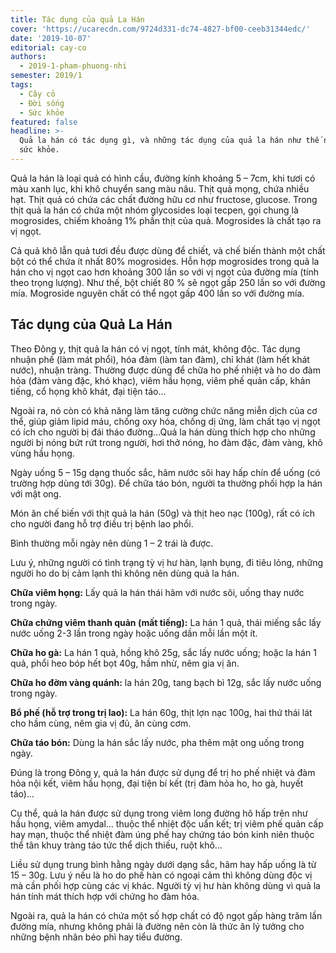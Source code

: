 ```yaml
---
title: Tác dụng của quả La Hán
cover: 'https://ucarecdn.com/9724d331-dc74-4827-bf00-ceeb31344edc/'
date: '2019-10-07'
editorial: cay-co
authors:
  - 2019-1-pham-phuong-nhi
semester: 2019/1
tags:
  - Cây cỏ
  - Đời sống
  - Sức khỏe
featured: false
headline: >-
  Quả la hán có tác dụng gì, và những tác dụng của quả la hán như thế nào với
  sức khỏe.
---
```

Quả la hán là loại quả có hình cầu, đường kính khoảng 5 – 7cm, khi tươi có màu xanh lục, khi khô chuyển sang màu nâu. Thịt quả mọng, chứa nhiều hạt. Thịt quả có chứa các chất đường hữu cơ như fructose, glucose.
Trong thịt quả la hán có chứa một nhóm glycosides loại tecpen, gọi chung là mogrosides, chiếm khoảng 1% phần thịt của quả. Mogrosides là chất tạo ra vị ngọt.

Cả quả khô lẫn quả tươi đều được dùng để chiết, và chế biến thành một chất bột có thể chứa ít nhất 80% mogrosides. Hỗn hợp mogrosides trong quả la hán cho vị ngọt cao hơn khoảng 300 lần so với vị ngọt của đường mía (tính theo trọng lượng). Như thế, bột chiết 80 % sẽ ngọt gấp 250 lần so với đường mía. Mogroside nguyên chất có thể ngọt gấp 400 lần so với đường mía.

## Tác dụng của Quả La Hán

Theo Đông y, thịt quả la hán có vị ngọt, tính mát, không độc. Tác dụng nhuận phế (làm mát phổi), hóa đàm (làm tan đàm), chỉ khát (làm hết khát nước), nhuận tràng. Thường được dùng để chữa ho phế nhiệt và ho do đàm hỏa (đàm vàng đặc, khó khạc), viêm hầu họng, viêm phế quản cấp, khản tiếng, cổ họng khô khát, đại tiện táo…

Ngoài ra, nó còn có khả năng làm tăng cường chức năng miễn dịch của cơ thể, giúp giảm lipid máu, chống oxy hóa, chống dị ứng, làm chất tạo vị ngọt có ích cho người bị đái tháo đường…Quả la hán dùng thích hợp cho những người bị nóng bứt rứt trong người, hơi thở nóng, ho đàm đặc, đàm vàng, khô vùng hầu họng.

Ngày uống 5 – 15g dạng thuốc sắc, hãm nước sôi hay hấp chín để uống (có trường hợp dùng tới 30g).
Để chữa táo bón, người ta thường phối hợp la hán với mật ong.

Món ăn chế biến với thịt quả la hán (50g) và thịt heo nạc (100g), rất có ích cho người đang hỗ trợ điều trị bệnh lao phổi.

Bình thường mỗi ngày nên dùng 1 – 2 trái là được.

Lưu ý, những người có tình trạng tỳ vị hư hàn, lạnh bụng, đi tiêu lỏng, những người ho do bị cảm lạnh thì không nên dùng quả la hán.

**Chữa viêm họng:** Lấy quả la hán thái hãm với nước sôi, uống thay nước trong ngày.

**Chữa chứng viêm thanh quản (mất tiếng):** La hán 1 quả, thái miếng sắc lấy nước uống 2-3 lần trong ngày hoặc uống dần mỗi lần một ít.

**Chữa ho gà:** La hán 1 quả, hồng khô 25g, sắc lấy nước uống; hoặc la hán 1 quả, phổi heo bóp hết bọt 40g, hầm nhừ, nêm gia vị ăn.

**Chữa ho đờm vàng quánh:** la hán 20g, tang bạch bì 12g, sắc lấy nước uống trong ngày.

**Bổ phế (hỗ trợ trong trị lao):** La hán 60g, thịt lợn nạc 100g, hai thứ thái lát cho hầm cùng, nêm gia vị đủ, ăn cùng cơm.

**Chữa táo bón:** Dùng la hán sắc lấy nước, pha thêm mật ong uống trong ngày.

Đúng là trong Đông y, quả la hán được sử dụng để trị ho phế nhiệt và đàm hỏa nội kết, viêm hầu họng, đại tiện bí kết (trị đàm hỏa ho, ho gà, huyết táo)…

Cụ thể, quả la hán được sử dụng trong viêm long đường hô hấp trên như hầu họng, viêm amydal… thuộc thể nhiệt độc uẩn kết; trị viêm phế quản cấp hay mạn, thuộc thể nhiệt đàm úng phế hay chứng táo bón kinh niên thuộc thể tân khuy tràng táo tức thể dịch thiếu, ruột khô…

Liều sử dụng trung bình hằng ngày dưới dạng sắc, hãm hay hấp uống là từ 15 – 30g. Lưu ý nếu là ho do phế hàn có ngoại cảm thì không dùng độc vị mà cần phối hợp cùng các vị khác. Người tỳ vị hư hàn không dùng vì quả la hán tính mát thích hợp với chứng ho đàm hỏa.

Ngoài ra, quả la hán có chứa một số hợp chất có độ ngọt gấp hàng trăm lần đường mía, nhưng không phải là đường nên còn là thức ăn lý tưởng cho những bệnh nhân béo phì hay tiểu đường.
